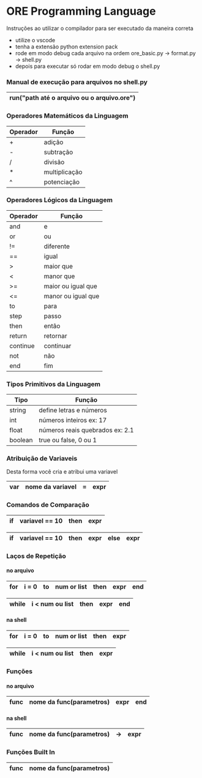 # ORE Programming Language

Instruções ao utilizar o compilador para ser executado da maneira correta
- utilize o vscode
- tenha a extensão python extension pack
- rode em modo debug cada arquivo na ordem ore_basic.py -> format.py -> shell.py
- depois para executar só rodar em modo debug o shell.py

### Manual de execução para arquivos no shell.py
| run("path até o arquivo ou o arquivo.ore") |
|--- |

### Operadores Matemáticos da Linguagem
 
| Operador | Função |
|--- |--- |
| + | adição | 
| - | subtração |
| / | divisão |
| * | multiplicação |
| ^ | potenciação |


### Operadores Lógicos da Linguagem

| Operador | Função |
|--- |--- |
| and | e | 
| or | ou |
| != | diferente |
| == | igual |
| > | maior que |
| < | manor que |
| >= | maior ou igual que |
| <= | manor ou igual que |
| to | para |
| step | passo | 
| then | então |
| return | retornar |
| continue | continuar | 
| not | não | 
| end | fim |

### Tipos Primitivos da Linguagem

| Tipo | Função |
|--- |--- |
| string | define letras e números | 
| int | números inteiros ex: 17 |
| float | números reais quebrados ex: 2.1 |
| boolean | true ou false, 0 ou 1 |

### Atribuição de Variaveis

Desta forma você cria e atribui uma variavel

| var | nome da variavel | = | expr |
|--- |--- |--- |--- |

### Comandos de Comparação

| if | variavel == 10 | then | expr |
|--- |--- |--- |--- |

| if | variavel == 10 | then | expr | else | expr
|--- |--- |--- |--- |--- |--- |

### Laços de Repetição

#### no arquivo

| for | i = 0 | to | num or list | then | expr | end |
|--- |--- |--- |--- |--- |--- |--- |

| while | i < num ou list | then | expr | end |
|--- |--- |--- |--- |--- |

#### na shell

| for | i = 0 | to | num or list | then | expr | 
|--- |--- |--- |--- |--- |--- |

| while | i < num ou list | then | expr |
|--- |--- |--- |--- |

### Funções

#### no arquivo

| func | nome da func(parametros) | expr | end |
|--- |--- |--- |--- |

#### na shell

| func | nome da func(parametros) | -> |expr | 
|--- |--- |--- |--- |


### Funções Built In

| func | nome da func(parametros) |
|--- |--- |


